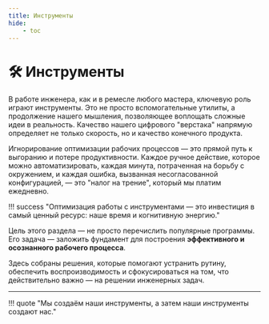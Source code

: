 ```yaml
---
title: Инструменты
hide:
    - toc
---
```

# 🛠️ Инструменты

В работе инженера, как и в ремесле любого мастера, ключевую роль играют инструменты. Это не просто вспомогательные утилиты, а продолжение нашего мышления, позволяющее воплощать сложные идеи в реальность. Качество нашего цифрового "верстака" напрямую определяет не только скорость, но и качество конечного продукта.

Игнорирование оптимизации рабочих процессов — это прямой путь к выгоранию и потере продуктивности. Каждое ручное действие, которое можно автоматизировать, каждая минута, потраченная на борьбу с окружением, и каждая ошибка, вызванная несогласованной конфигурацией, — это "налог на трение", который мы платим ежедневно.

!!! success "Оптимизация работы с инструментами — это инвестиция в самый ценный ресурс: наше время и когнитивную энергию."

Цель этого раздела — не просто перечислить популярные программы. <br>
Его задача — заложить фундамент для построения **эффективного и осознанного рабочего процесса**.

Здесь собраны решения, которые помогают устранить рутину, обеспечить воспроизводимость и сфокусироваться на том, что действительно важно — на решении инженерных задач.

---

!!! quote "Мы создаём наши инструменты, а затем наши инструменты создают нас."